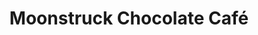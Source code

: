 ---
title: "Moonstruck Chocolate Café"
url: /beaverton/moonstruck-chocolate-cafe/
shop: confectionery
---